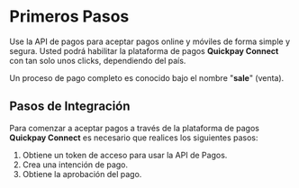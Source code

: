 # Primeros Pasos
Use la API de pagos para aceptar pagos online y móviles de forma simple y segura. 
Usted podrá habilitar la plataforma de pagos **Quickpay Connect** con tan solo unos clicks, dependiendo del país. 

Un proceso de pago completo es conocido bajo el nombre "**sale**" (venta).

## Pasos de Integración
Para comenzar a aceptar pagos a través de la plataforma de pagos **Quickpay Connect** es necesario que realices los siguientes pasos: 

1. Obtiene un token de acceso para usar la API de Pagos.
2. Crea una intención de pago.
3. Obtiene la aprobación del pago.